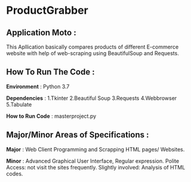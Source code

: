 # ProductGrabber

## Application Moto :

This Apllication basically compares products of different E-commerce website with help of web-scraping using BeautifulSoup and Requests.

## How To Run The Code :

<b>Environment</b>    :  Python 3.7


<b>Dependencies</b>   :  1.Tkinter  2.Beautiful Soup  3.Requests  4.Webbrowser  5.Tabulate
                  
<b>How to Run Code</b> : masterproject.py

## Major/Minor Areas of Specifications :

<b>Major</b> : Web Client Programming and Scrapping HTML pages/ Websites. 

<b>Minor</b> : Advanced Graphical User Interface, Regular expression. 
Polite Access: not visit the sites frequently. 
Slightly involved: Analysis of HTML codes.
